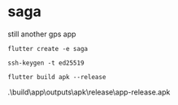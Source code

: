 # saga

still another gps app

```
flutter create -e saga
```

```
ssh-keygen -t ed25519
```

```
flutter build apk --release
```

.\build\app\outputs\apk\release\app-release.apk